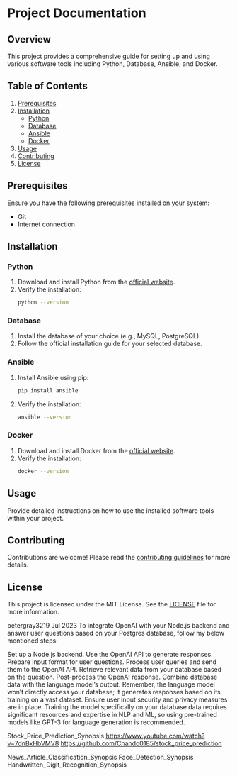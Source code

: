 # Project Documentation

## Overview
This project provides a comprehensive guide for setting up and using various software tools including Python, Database, Ansible, and Docker.

## Table of Contents
1. [Prerequisites](#prerequisites)
2. [Installation](#installation)
    - [Python](#python)
    - [Database](#database)
    - [Ansible](#ansible)
    - [Docker](#docker)
3. [Usage](#usage)
4. [Contributing](#contributing)
5. [License](#license)

## Prerequisites
Ensure you have the following prerequisites installed on your system:
- Git
- Internet connection

## Installation

### Python
1. Download and install Python from the [official website](https://www.python.org/downloads/).
2. Verify the installation:
    ```sh
    python --version
    ```

### Database
1. Install the database of your choice (e.g., MySQL, PostgreSQL).
2. Follow the official installation guide for your selected database.

### Ansible
1. Install Ansible using pip:
    ```sh
    pip install ansible
    ```
2. Verify the installation:
    ```sh
    ansible --version
    ```

### Docker
1. Download and install Docker from the [official website](https://www.docker.com/get-started).
2. Verify the installation:
    ```sh
    docker --version
    ```

## Usage
Provide detailed instructions on how to use the installed software tools within your project.

## Contributing
Contributions are welcome! Please read the [contributing guidelines](CONTRIBUTING.md) for more details.

## License
This project is licensed under the MIT License. See the [LICENSE](LICENSE) file for more information.


petergray3219
Jul 2023
To integrate OpenAI with your Node.js backend and answer user questions based on your Postgres database, follow my below mentioned steps:

Set up a Node.js backend.
Use the OpenAI API to generate responses.
Prepare input format for user questions.
Process user queries and send them to the OpenAI API.
Retrieve relevant data from your database based on the question.
Post-process the OpenAI response.
Combine database data with the language model’s output.
Remember, the language model won’t directly access your database; it generates responses based on its training on a vast dataset. Ensure user input security and privacy measures are in place. Training the model specifically on your database data requires significant resources and expertise in NLP and ML, so using pre-trained models like GPT-3 for language generation is recommended.

Stock_Price_Prediction_Synopsis
https://www.youtube.com/watch?v=7dnBxHbVMV8
https://github.com/Chando0185/stock_price_prediction

News_Article_Classification_Synopsis
Face_Detection_Synopsis
Handwritten_Digit_Recognition_Synopsis



